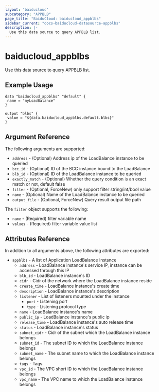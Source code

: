 ```yaml
---
layout: "baiducloud"
subcategory: "APPBLB"
page_title: "BaiduCloud: baiducloud_appblbs"
sidebar_current: "docs-baiducloud-datasource-appblbs"
description: |-
  Use this data source to query APPBLB list.
---
```


# baiducloud_appblbs

Use this data source to query APPBLB list.

## Example Usage

```hcl
data "baiducloud_appblbs" "default" {
 name = "myLoadBalance"
}

output "blbs" {
 value = "${data.baiducloud_appblbs.default.blbs}"
}
```

## Argument Reference

The following arguments are supported:

* `address` - (Optional) Address ip of the LoadBalance instance to be queried
* `bcc_id` - (Optional) ID of the BCC instance bound to the LoadBalance
* `blb_id` - (Optional) ID of the LoadBalance instance to be queried
* `exactly_match` - (Optional) Whether the query condition is an exact match or not, default false
* `filter` - (Optional, ForceNew) only support filter string/int/bool value
* `name` - (Optional) Name of the LoadBalance instance to be queried
* `output_file` - (Optional, ForceNew) Query result output file path

The `filter` object supports the following:

* `name` - (Required) filter variable name
* `values` - (Required) filter variable value list

## Attributes Reference

In addition to all arguments above, the following attributes are exported:

* `appblbs` - A list of Application LoadBalance Instance
  * `address` - LoadBalance instance's service IP, instance can be accessed through this IP
  * `blb_id` - LoadBalance instance's ID
  * `cidr` - Cidr of the network where the LoadBalance instance reside
  * `create_time` - LoadBalance instance's create time
  * `description` - LoadBalance instance's description
  * `listener` - List of listeners mounted under the instance
    * `port` - Listening port
    * `type` - Listening protocol type
  * `name` - LoadBalance instance's name
  * `public_ip` - LoadBalance instance's public ip
  * `release_time` - LoadBalance instance's auto release time
  * `status` - LoadBalance instance's status
  * `subnet_cidr` - Cidr of the subnet which the LoadBalance instance belongs
  * `subnet_id` - The subnet ID to which the LoadBalance instance belongs
  * `subnet_name` - The subnet name to which the LoadBalance instance belongs
  * `tags` - Tags
  * `vpc_id` - The VPC short ID to which the LoadBalance instance belongs
  * `vpc_name` - The VPC name to which the LoadBalance instance belongs


